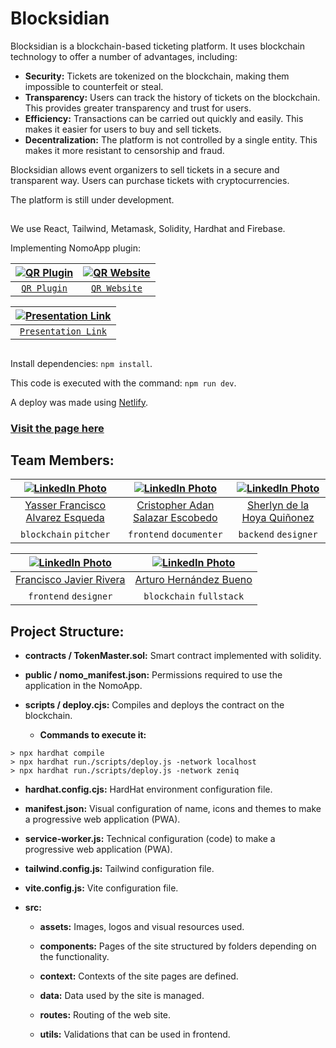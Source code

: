 # Blocksidian

Blocksidian is a blockchain-based ticketing platform. It uses blockchain technology to offer a number of advantages, including:

- **Security:** Tickets are tokenized on the blockchain, making them impossible to counterfeit or steal.
- **Transparency:** Users can track the history of tickets on the blockchain. This provides greater transparency and trust for users.
- **Efficiency:** Transactions can be carried out quickly and easily. This makes it easier for users to buy and sell tickets.
- **Decentralization:** The platform is not controlled by a single entity. This makes it more resistant to censorship and fraud.

Blocksidian allows event organizers to sell tickets in a secure and transparent way. Users can purchase tickets with cryptocurrencies.

The platform is still under development.

##

We use React, Tailwind, Metamask, Solidity, Hardhat and Firebase.

Implementing NomoApp plugin:

<div align="center">

| [![QR Plugin](https://firebasestorage.googleapis.com/v0/b/blocksidian-7b83e.appspot.com/o/NomoAppChido.png?alt=media&token=f3c7096d-bdcc-4c35-a4ba-9fd1cd7919f4)](https://nomo.app/pluginv1/blocksidian.netlify.app) | [![QR Website](https://firebasestorage.googleapis.com/v0/b/blocksidian-7b83e.appspot.com/o/BlocksidianChido.png?alt=media&token=cb029596-6f74-4c12-a087-d610ad1dc4fe)](https://blocksidian.netlify.app/) |
| :---: | :---: |
| [`QR Plugin`](https://nomo.app/pluginv1/blocksidian.netlify.app) | [`QR Website`](https://blocksidian.netlify.app/) |

</div>


<div align="center">

| [![Presentation Link](https://firebasestorage.googleapis.com/v0/b/blocksidian-7b83e.appspot.com/o/PORTADA.png?alt=media&token=e1bf0d6e-9c2b-467c-8ebf-5a73f1d5fd52)](https://www.canva.com/design/DAFrZGpuBaw/y30Y9olN_WOxbLrNb2khPw/watch?utm_content=DAFrZGpuBaw&utm_campaign=designshare&utm_medium=link&utm_source=publishsharelink) | 
| :---: |
| [`Presentation Link`](https://www.canva.com/design/DAFrZGpuBaw/y30Y9olN_WOxbLrNb2khPw/watch?utm_content=DAFrZGpuBaw&utm_campaign=designshare&utm_medium=link&utm_source=publishsharelink) |

</div>

##

Install dependencies: `npm install`.

This code is executed with the command: `npm run dev`.

A deploy was made using [Netlify](https://www.netlify.com/).
### [Visit the page here](https://blocksidian.netlify.app/)

##

## Team Members:

<div align="center">

| [![LinkedIn Photo](https://media.licdn.com/dms/image/D4D03AQGmLHhGD51Z9g/profile-displayphoto-shrink_400_400/0/1691507975975?e=1700697600&v=beta&t=GjLhgKuLl0JNxzzKpTeN67EHxPH8JoXICxWkJCswqhc)](https://www.linkedin.com/in/yasser-alvarez/) | [![LinkedIn Photo](https://media.licdn.com/dms/image/D5635AQF9Nfuj4W-pgA/profile-framedphoto-shrink_400_400/0/1686029356658?e=1695798000&v=beta&t=lOYGr0FCUzPeEavBrLCY4PyRx-BkfbT_dBROnNeQvms)](https://www.linkedin.com/in/cristopher-salazar-665831236/) | [![LinkedIn Photo](https://media.licdn.com/dms/image/D5603AQEcymEk7jsPZQ/profile-displayphoto-shrink_400_400/0/1681116860455?e=1700697600&v=beta&t=7xajqHjYoFwyu6e4Ua-ExFJ_TF3GjkP9tn4Pp_CQF7Q)](https://www.linkedin.com/in/sherlyn-delahoya-quinonez-a85a15271/) |
| :---: | :---: | :---: |
| [Yasser Francisco Alvarez Esqueda](https://github.com/YasserAlvarez) | [Cristopher Adan Salazar Escobedo](https://github.com/CristopherSa9) | [Sherlyn de la Hoya Quiñonez](https://github.com/SherlynDeLaHoyaQuinonez) |
| `blockchain` `pitcher` | `frontend` `documenter` | `backend` `designer` |

| [![LinkedIn Photo](https://media.licdn.com/dms/image/D4E03AQEm7i0rNkym1g/profile-displayphoto-shrink_400_400/0/1695198042119?e=1700697600&v=beta&t=gz9hIa5Xdp-sxfmVWWeFsedk4GWe6bxx51hOPdiHWtY)](https://www.linkedin.com/in/francisco-riv/) | [![LinkedIn Photo](https://media.licdn.com/dms/image/D4E35AQGeKgwbYQeGGA/profile-framedphoto-shrink_400_400/0/1695191661243?e=1695798000&v=beta&t=mTZWuxye0q6fHy4B8FCxHJGzi7Js8ASd-6RnSIr5KFw)](https://www.linkedin.com/in/imrtr/) |
| :---: | :---: |
| [Francisco Javier Rivera](https://github.com/MierderTheKat) | [Arturo Hernández Bueno](https://github.com/imR2D2) |
  | `frontend` `designer` | `blockchain` `fullstack` |

</div>

##

## Project Structure:

- **contracts / TokenMaster.sol:** Smart contract implemented with solidity.
  
- **public / nomo_manifest.json:** Permissions required to use the application in the NomoApp.
  
- **scripts / deploy.cjs:** Compiles and deploys the contract on the blockchain.
  
  - **Commands to execute it:**
```
> npx hardhat compile
> npx hardhat run./scripts/deploy.js -network localhost
> npx hardhat run./scripts/deploy.js -network zeniq
```

- **hardhat.config.cjs:** HardHat environment configuration file.
  
- **manifest.json:** Visual configuration of name, icons and themes to make a progressive web application (PWA).
  
- **service-worker.js:** Technical configuration (code) to make a progressive web application (PWA).
  
- **tailwind.config.js:** Tailwind configuration file.
  
- **vite.config.js:** Vite configuration file.
  
- **src:**
  - **assets:** Images, logos and visual resources used.
    
  - **components:** Pages of the site structured by folders depending on the functionality.
  
  - **context:** Contexts of the site pages are defined.

  - **data:** Data used by the site is managed.

  - **routes:** Routing of the web site.

  - **utils:** Validations that can be used in frontend.

##
